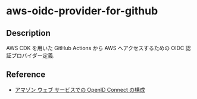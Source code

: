 # aws-oidc-provider-for-github

## Description

AWS CDK を用いた GitHub Actions から AWS へアクセスするための OIDC 認証プロバイダー定義.

## Reference

- [アマゾン ウェブ サービスでの OpenID Connect の構成](https://docs.github.com/ja/actions/security-for-github-actions/security-hardening-your-deployments/configuring-openid-connect-in-amazon-web-services)
